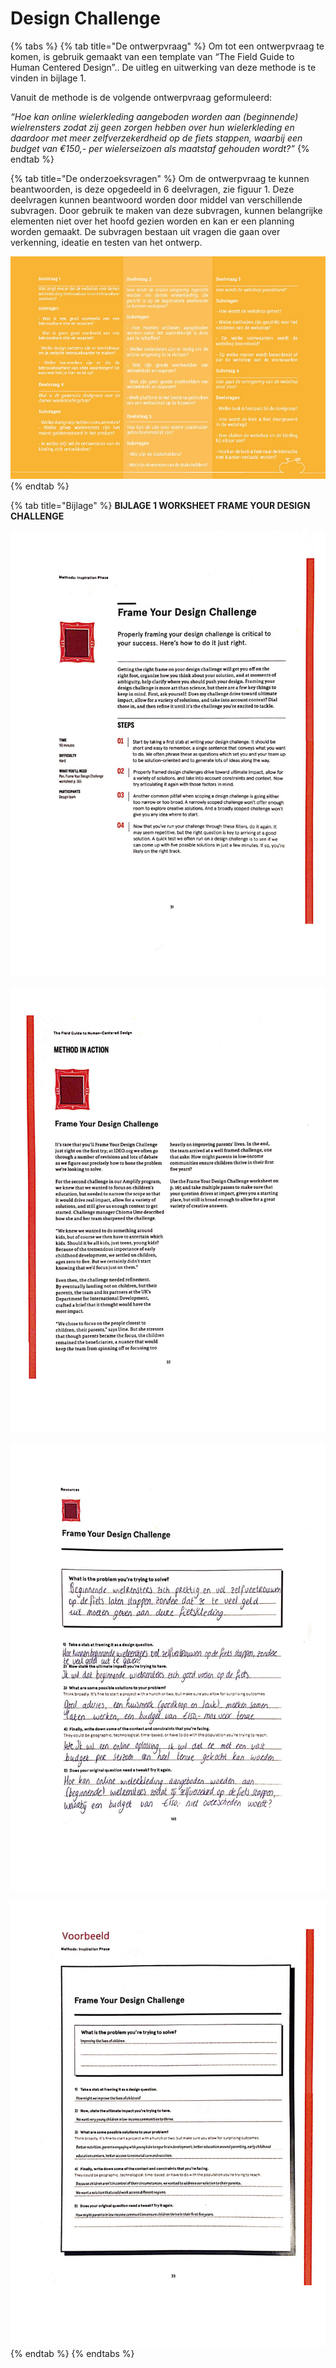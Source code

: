 # Design Challenge

{% tabs %}
{% tab title="De ontwerpvraag" %}
Om tot een ontwerpvraag te komen, is gebruik gemaakt van een template van “The Field Guide to Human Centered Design”.. De uitleg en uitwerking van deze methode is te vinden in bijlage 1. 

Vanuit de methode is de volgende ontwerpvraag geformuleerd:

_“Hoe kan online wielerkleding aangeboden worden aan \(beginnende\) wielrensters zodat zij geen zorgen hebben over hun wielerkleding en daardoor met meer zelfverzekerdheid op de fiets stappen, waarbij een budget van €150,- per wielerseizoen als maatstaf gehouden wordt?”_
{% endtab %}

{% tab title="De onderzoeksvragen" %}
Om de ontwerpvraag te kunnen beantwoorden, is deze opgedeeld in 6 deelvragen, zie figuur 1. Deze deelvragen kunnen beantwoord worden door middel van verschillende subvragen. Door gebruik te maken van deze subvragen, kunnen belangrijke elementen niet over het hoofd gezien worden en kan er een planning worden gemaakt. De subvragen bestaan uit vragen die gaan over verkenning, ideatie en testen van het ontwerp.

![Figuur 1 \| Deelvragen](../../.gitbook/assets/afbeelding_deelvragen.jpg)
{% endtab %}

{% tab title="Bijlage" %}
**BIJLAGE 1 WORKSHEET FRAME YOUR DESIGN CHALLENGE**

![](../../.gitbook/assets/190316_designchallenge_formulier_a1.jpg)

![](../../.gitbook/assets/190316_designchallenge_formulier_a2.jpg)

![](../../.gitbook/assets/190316_designchallenge_formulier_a3.jpg)

![](../../.gitbook/assets/190316_designchallenge_formulier_a4.jpg)
{% endtab %}
{% endtabs %}

